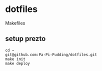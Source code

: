 # dotfiles
Makefiles

## setup prezto

```
cd ~
git@github.com:Pa-Pi-Pudding/dotfiles.git
make init
make deploy
```


